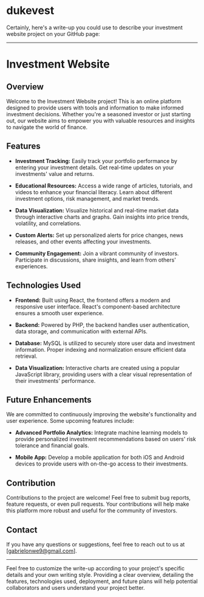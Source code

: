 # dukevest
Certainly, here's a write-up you could use to describe your investment website project on your GitHub page:

---
# Investment Website



## Overview

Welcome to the Investment Website project! This is an online platform designed to provide users with tools and information to make informed investment decisions. Whether you're a seasoned investor or just starting out, our website aims to empower you with valuable resources and insights to navigate the world of finance.

## Features

- **Investment Tracking:** Easily track your portfolio performance by entering your investment details. Get real-time updates on your investments' value and returns.

- **Educational Resources:** Access a wide range of articles, tutorials, and videos to enhance your financial literacy. Learn about different investment options, risk management, and market trends.

- **Data Visualization:** Visualize historical and real-time market data through interactive charts and graphs. Gain insights into price trends, volatility, and correlations.

- **Custom Alerts:** Set up personalized alerts for price changes, news releases, and other events affecting your investments.

- **Community Engagement:** Join a vibrant community of investors. Participate in discussions, share insights, and learn from others' experiences.

## Technologies Used

- **Frontend:** Built using React, the frontend offers a modern and responsive user interface. React's component-based architecture ensures a smooth user experience.

- **Backend:** Powered by PHP, the backend handles user authentication, data storage, and communication with external APIs.

- **Database:** MySQL is utilized to securely store user data and investment information. Proper indexing and normalization ensure efficient data retrieval.

- **Data Visualization:** Interactive charts are created using a popular JavaScript library, providing users with a clear visual representation of their investments' performance.

## Future Enhancements

We are committed to continuously improving the website's functionality and user experience. Some upcoming features include:

- **Advanced Portfolio Analytics:** Integrate machine learning models to provide personalized investment recommendations based on users' risk tolerance and financial goals.

- **Mobile App:** Develop a mobile application for both iOS and Android devices to provide users with on-the-go access to their investments.

## Contribution

Contributions to the project are welcome! Feel free to submit bug reports, feature requests, or even pull requests. Your contributions will help make this platform more robust and useful for the community of investors.

## Contact

If you have any questions or suggestions, feel free to reach out to us at [gabrielonwe9@gmail.com].

---

Feel free to customize the write-up according to your project's specific details and your own writing style. Providing a clear overview, detailing the features, technologies used, deployment, and future plans will help potential collaborators and users understand your project better.
